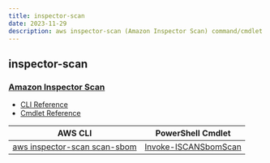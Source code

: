 ```yaml
---
title: inspector-scan
date: 2023-11-29
description: aws inspector-scan (Amazon Inspector Scan) command/cmdlet list.
---
```


## inspector-scan

### [Amazon Inspector Scan](https://aws.amazon.com/inspector/)

* [CLI Reference](https://awscli.amazonaws.com/v2/documentation/api/latest/reference/inspector-scan/index.html)
* [Cmdlet Reference](https://docs.aws.amazon.com/powershell/latest/reference/items/InspectorScan_cmdlets.html)

|AWS CLI|PowerShell Cmdlet|
|----|----|
|[aws inspector-scan scan-sbom](https://awscli.amazonaws.com/v2/documentation/api/latest/reference/inspector-scan/scan-sbom.html)|[Invoke-ISCANSbomScan](https://docs.aws.amazon.com/powershell/latest/reference/items/Invoke-ISCANSbomScan.html)|

